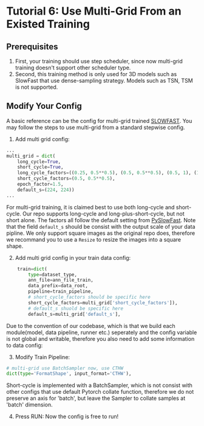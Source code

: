 # Tutorial 6: Use Multi-Grid From an Existed Training

## Prerequisites
1. First, your training should use step scheduler, since now multi-grid training doesn't support other scheduler type.
2. Second, this training method is only used for 3D models such as SlowFast that use dense-sampling strategy. Models such as TSN, TSM is not supported.

## Modify Your Config
A basic reference can be the config for multi-grid trained [SLOWFAST](/configs/recognition/slowfast/slowfast_r50_multigrid_8x8x1_256e_kinetics400_rgb.py). You may follow the steps to use multi-grid from a standard stepwise config.

1. Add multi grid config:
```python
...
multi_grid = dict(
    long_cycle=True,
    short_cycle=True,
    long_cycle_factors=((0.25, 0.5**0.5), (0.5, 0.5**0.5), (0.5, 1), (1, 1)),
    short_cycle_factors=(0.5, 0.5**0.5),
    epoch_factor=1.5,
    default_s=(224, 224))
...
```
For multi-grid training, it is claimed best to use both long-cycle and short-cycle. Our repo supports long-cycle and long-plus-short-cycle, but not short alone. The factors all follow the default setting from [PySlowFast](https://github.com/facebookresearch/SlowFast). Note that the field `default_s` should be consist with the output scale of your data pipline. We only support square images as the original repo does, therefore we recommand you to use a `Resize` to resize the images into a square shape.

2. Add multi grid config in your train data config:
```python
    train=dict(
        type=dataset_type,
        ann_file=ann_file_train,
        data_prefix=data_root,
        pipeline=train_pipeline,
        # short_cycle_factors should be specific here
        short_cycle_factors=multi_grid['short_cycle_factors']),
        # default_s shuold be specific here
        default_s=multi_grid['default_s'],
```
Due to the convention of our codebase, which is that we build each module(model, data pipeline, runner etc.) seperately and the config variable is not global and writable, therefore you also need to add some information to data config:

3. Modify Train Pipeline:
```python
# multi-grid use BatchSampler now, use CTHW
dict(type='FormatShape', input_format='CTHW'),
```
Short-cycle is implemented with a BatchSampler, which is not consist with other configs that use default Pytorch collate function, therefore we do not preserve an axis for 'batch', but leave the Sampler to collate samples at 'batch' dimension.

4. Press RUN:
Now the config is free to run!